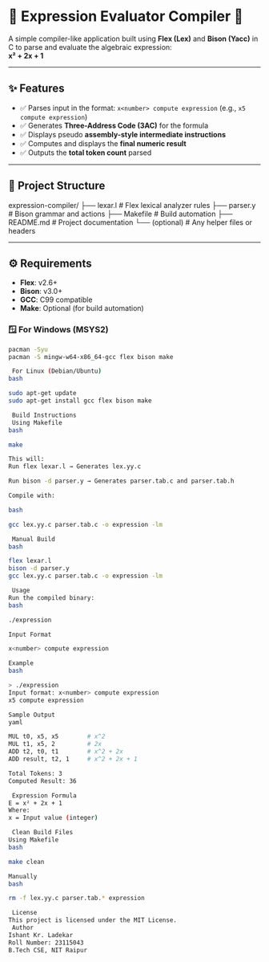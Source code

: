 # 🔺 Expression Evaluator Compiler 🔺

A simple compiler-like application built using **Flex (Lex)** and **Bison (Yacc)** in C to parse and evaluate the algebraic expression:  
**x² + 2x + 1**

---

## ✨ Features
- ✅ Parses input in the format: `x<number> compute expression` (e.g., `x5 compute expression`)  
- ✅ Generates **Three-Address Code (3AC)** for the formula  
- ✅ Displays pseudo **assembly-style intermediate instructions**  
- ✅ Computes and displays the **final numeric result**  
- ✅ Outputs the **total token count** parsed  

---

## 📂 Project Structure

expression-compiler/
├── lexar.l         # Flex lexical analyzer rules
├── parser.y        # Bison grammar and actions
├── Makefile        # Build automation
├── README.md       # Project documentation
└── (optional)      # Any helper files or headers

---

## ⚙️ Requirements
- **Flex**: v2.6+  
- **Bison**: v3.0+  
- **GCC**: C99 compatible  
- **Make**: Optional (for build automation)  

### 🪟 For Windows (MSYS2)
```bash
pacman -Syu
pacman -S mingw-w64-x86_64-gcc flex bison make

 For Linux (Debian/Ubuntu)
bash

sudo apt-get update
sudo apt-get install gcc flex bison make

 Build Instructions
 Using Makefile
bash

make

This will:  
Run flex lexar.l → Generates lex.yy.c  

Run bison -d parser.y → Generates parser.tab.c and parser.tab.h  

Compile with:

bash

gcc lex.yy.c parser.tab.c -o expression -lm

 Manual Build
bash

flex lexar.l
bison -d parser.y
gcc lex.yy.c parser.tab.c -o expression -lm

 Usage
Run the compiled binary:  
bash

./expression

Input Format

x<number> compute expression

Example
bash

> ./expression
Input format: x<number> compute expression
x5 compute expression

Sample Output
yaml

MUL t0, x5, x5        # x^2
MUL t1, x5, 2         # 2x
ADD t2, t0, t1        # x^2 + 2x
ADD result, t2, 1     # x^2 + 2x + 1

Total Tokens: 3
Computed Result: 36

 Expression Formula
E = x² + 2x + 1
Where:  
x = Input value (integer)

 Clean Build Files
Using Makefile
bash

make clean

Manually
bash

rm -f lex.yy.c parser.tab.* expression

 License
This project is licensed under the MIT License.
 Author
Ishant Kr. Ladekar
Roll Number: 23115043
B.Tech CSE, NIT Raipur

